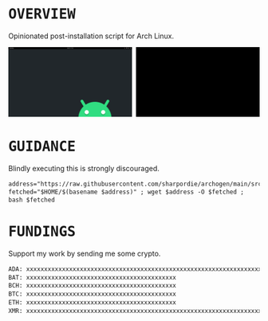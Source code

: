 # <samp>OVERVIEW</samp>

Opinionated post-installation script for Arch Linux.

<img src="assets/img1.png" width="49.25%"/><img src="assets/img0.png" width="1.5%"/><img src="assets/img2.png" width="49.25%"/>

# <samp>GUIDANCE</samp>

Blindly executing this is strongly discouraged.

```shell
address="https://raw.githubusercontent.com/sharpordie/archogen/main/src/archogen.sh"
fetched="$HOME/$(basename $address)" ; wget $address -O $fetched ; bash $fetched
```

# <samp>FUNDINGS</samp>

Support my work by sending me some crypto.

```txt
ADA: xxxxxxxxxxxxxxxxxxxxxxxxxxxxxxxxxxxxxxxxxxxxxxxxxxxxxxxxxxxxxxxxxxxxxxxxxxxxxxxxxxxxxxxxxxxxxxxxxxxxxxx
BAT: xxxxxxxxxxxxxxxxxxxxxxxxxxxxxxxxxxxxxxxxxx
BCH: xxxxxxxxxxxxxxxxxxxxxxxxxxxxxxxxxxxxxxxxxx
BTC: xxxxxxxxxxxxxxxxxxxxxxxxxxxxxxxxxxxxxxxxxx
ETH: xxxxxxxxxxxxxxxxxxxxxxxxxxxxxxxxxxxxxxxxxx
XMR: xxxxxxxxxxxxxxxxxxxxxxxxxxxxxxxxxxxxxxxxxxxxxxxxxxxxxxxxxxxxxxxxxxxxxxxxxxxxxxxxxxxxxxxxxxxxxxx
```
